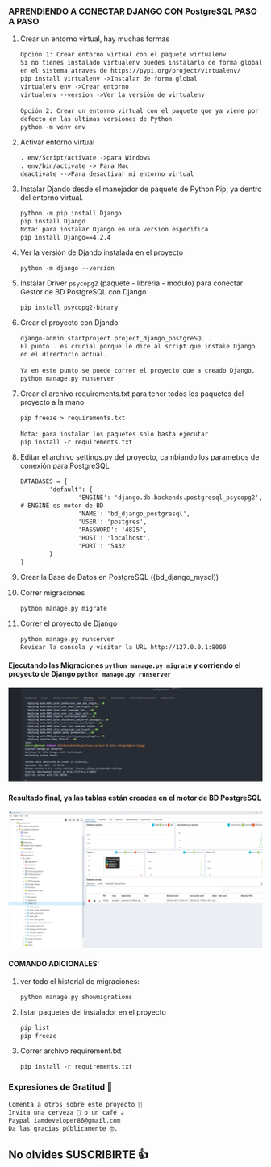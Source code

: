 ### APRENDIENDO A CONECTAR DJANGO CON PostgreSQL PASO A PASO

1.  Crear un entorno virtual, hay muchas formas

        Opción 1: Crear entorno virtual con el paquete virtualenv
        Si no tienes instalado virtualenv puedes instalarlo de forma global en el sistema atraves de https://pypi.org/project/virtualenv/
        pip install virtualenv ->Instalar de forma global
        virtualenv env ->Crear entorno
        virtualenv --version ->Ver la versión de virtualenv

        Opción 2: Crear un entorno virtual con el paquete que ya viene por defecto en las ultimas versiones de Python
        python -m venv env

2.  Activar entorno virtual

        . env/Script/activate ->para Windows
        . env/bin/activate -> Para Mac
        deactivate -->Para desactivar mi entorno virtual

3.  Instalar Djando desde el manejador de paquete de Python Pip, ya dentro del entorno virtual.

        python -m pip install Django
        pip install Django
        Nota: para instalar Django en una version especifica
        pip install Django==4.2.4

4.  Ver la versión de Djando instalada en el proyecto

        python -m django --version

5.  Instalar Driver `psycopg2` (paquete - libreria - modulo) para conectar Gestor de BD PostgreSQL con Django

        pip install psycopg2-binary

6.  Crear el proyecto con Djando

        django-admin startproject project_django_postgreSQL .
        El punto . es crucial porque le dice al script que instale Django en el directorio actual.

        Ya en este punto se puede correr el proyecto que a creado Django,
        python manage.py runserver

7.  Crear el archivo requirements.txt para tener todos los paquetes del proyecto a la mano

        pip freeze > requirements.txt

        Nota: para instalar los paquetes solo basta ejecutar
        pip install -r requirements.txt

8.  Editar el archivo settings.py del proyecto, cambiando los parametros de conexión para PostgreSQL

        
        DATABASES = {
                'default': {
                        'ENGINE': 'django.db.backends.postgresql_psycopg2',  # ENGINE es motor de BD
                        'NAME': 'bd_django_postgresql',
                        'USER': 'postgres',
                        'PASSWORD': '4825',
                        'HOST': 'localhost',
                        'PORT': '5432'
                }
        }
        

9.  Crear la Base de Datos en PostgreSQL ((bd_django_mysql))

10. Correr migraciones

        python manage.py migrate

11. Correr el proyecto de Django

        python manage.py runserver
        Revisar la consola y visitar la URL http://127.0.0.1:8000

#### Ejecutando las Migraciones `python manage.py migrate` y corriendo el proyecto de Django `python manage.py runserver`

![](https://raw.githubusercontent.com/urian121/imagenes-proyectos-github/master/servidor-corriendo-django-postgresql.png)

#### Resultado final, ya las tablas están creadas en el motor de BD PostgreSQL

![](https://raw.githubusercontent.com/urian121/imagenes-proyectos-github/master/conexion-postresql-django.png)

#### COMANDO ADICIONALES:

1.  ver todo el historial de migraciones:

        python manage.py showmigrations

2.  listar paquetes del instalador en el proyecto

        pip list
        pip freeze

3.  Correr archivo requirement.txt

        pip install -r requirements.txt


### Expresiones de Gratitud 🎁

    Comenta a otros sobre este proyecto 📢
    Invita una cerveza 🍺 o un café ☕
    Paypal iamdeveloper86@gmail.com
    Da las gracias públicamente 🤓.

## No olvides SUSCRIBIRTE 👍

